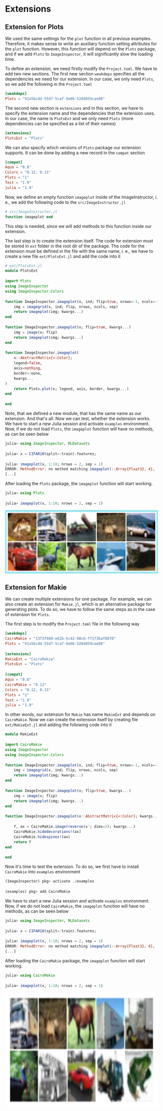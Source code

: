 # Extensions

## Extension for Plots

We used the same settings for the `plot` function in all previous examples. Therefore, it makes sense to write an auxiliary function setting attributes for the `plot` function. However, this function will depend on the `Plots` package, and if we add `Plots` to `ImageInspector`, it will significantly slow the loading time. 

To define an extension, we need firstly modify the `Project.toml`. We have to add two new sections. The first new section `weakdeps` specifies all the dependencies we need for our extension. In our case, we only need `Plots`, so we add the following in the `Project.toml`

```toml
[weakdeps]
Plots = "91a5bcdd-55d7-5caf-9e0b-520d859cae80"
```

The second new section is `extensions` and in this section, we have to specify the extension name and the dependencies that the extension uses. In our case, the name is `PlotsExt` and we only need `Plots` (more dependencies can be specified as a list of their names)

```toml
[extensions]
PlotsExt = "Plots"
```

We can also specify which versions of `Plots` package our extension supports. It can be done by adding a new record in the `compat` section

```toml
[compat]
Aqua = "0.8"
Colors = "0.12, 0.13"
Plots = "1"
Test = "1.9"
julia = "1.9"
```

Now, we define an empty function `imageplot` inside of the ImageInstructor, i. e., we add the following code to the `src/ImageInstructor.jl`

```julia
# src/ImageInstructor.jl
function imageplot end
```

This step is needed, since we will add methods to this function inside our extension. 

The last step is to create the extension itself. The code for extension must be stored in `ext` folder in the root dir of the package. The code for the extension must be defined in the file with the same name, i. e., we have to create a new file `ext/PlotsExt.jl` and add the code into it

```julia
# ext/PlotsExt.jl
module PlotsExt

import Plots
using ImageInspector
using ImageInspector.Colors

function ImageInspector.imageplot(x, ind; flip=true, nrows=-1, ncols=-1, sep=1, kwargs...)
    img = imagegrid(x, ind; flip, nrows, ncols, sep)
    return imageplot(img; kwargs...)
end

function ImageInspector.imageplot(x; flip=true, kwargs...)
    img = image(x; flip)
    return imageplot(img; kwargs...)
end

function ImageInspector.imageplot(
    x::AbstractMatrix{<:Color};
    legend=false,
    axis=nothing,
    border=:none,
    kwargs...
)
    return Plots.plot(x; legend, axis, border, kwargs...)
end

end
```

Note, that we defined a new module, that has the same name as our extension. And that's all. Now we can test, whether the extension works. We have to start a new Julia session and activate `examples` environment. Now, if we do not load `Plots`, the `imageplot` function will have no methods, as can be seen below

```julia
julia> using ImageInspector, MLDatasets

julia> x = CIFAR10(split=:train).features;

julia> imageplot(x, 1:10; nrows = 2, sep = 1)
ERROR: MethodError: no method matching imageplot(::Array{Float32, 4}, ::UnitRange{Int64}; nrows::Int64, sep::Int64)
[...]
```

After loading the `Plots` package, the `imageplot` function will start working.

```julia
julia> using Plots

julia> imageplot(x, 1:10; nrows = 2, sep = 1)
```

![](image_6.svg)


## Extension for Makie

We can create multiple extensions for one package. For example, we can also create an extension for `Makie.jl`, which is an alternative package for generating plots. To do so, we have to follow the same steps as in the case of extension for `Plots`. 

The first step is to modify the `Project.toml` file in the following way

```toml
[weakdeps]
CairoMakie = "13f3f980-e62b-5c42-98c6-ff1f3baf88f0"
Plots = "91a5bcdd-55d7-5caf-9e0b-520d859cae80"

[extensions]
MakieExt = "CairoMakie"
PlotsExt = "Plots"

[compat]
Aqua = "0.8"
CairoMakie = "0.12"
Colors = "0.12, 0.13"
Plots = "1"
Test = "1.9"
julia = "1.9"
```

In other words, our extension for `Makie` has name `MakieExt` and depends on `CairoMakie`. Now we can create the extension itself by creating file `ext/MakieExt.jl` and adding the following code into it

```julia
module MakieExt

import CairoMakie
using ImageInspector
using ImageInspector.Colors

function ImageInspector.imageplot(x, ind; flip=true, nrows=-1, ncols=-1, sep=1, kwargs...)
    img = imagegrid(x, ind; flip, nrows, ncols, sep)
    return imageplot(img; kwargs...)
end

function ImageInspector.imageplot(x; flip=true, kwargs...)
    img = image(x; flip)
    return imageplot(img; kwargs...)
end

function ImageInspector.imageplot(x::AbstractMatrix{<:Color}; kwargs...)

    f, ax = CairoMakie.image(reverse(x'; dims=2); kwargs...)
    CairoMakie.hidedecorations!(ax)
    CairoMakie.hidespines!(ax)
    return f
end

end
```

Now it's time to test the extension. To do so, we first have to install `CairoMakie` into `examples` environment

```julia
(ImageInspector) pkg> activate ./examples

(examples) pkg> add CairoMakie
```

We have to start a new Julia session and activate `examples` environment. Now, if we do not load `CairoMakie`, the `imageplot` function will have no methods, as can be seen below

```julia
julia> using ImageInspector, MLDatasets

julia> x = CIFAR10(split=:train).features;

julia> imageplot(x, 1:10; nrows = 2, sep = 1)
ERROR: MethodError: no method matching imageplot(::Array{Float32, 4}, ::UnitRange{Int64}; nrows::Int64, sep::Int64)
[...]
```

After loading the `CairoMakie` package, the `imageplot` function will start working.

```julia
julia> using CairoMakie

julia> imageplot(x, 1:10; nrows = 2, sep = 1)
```

![](image_8.svg)